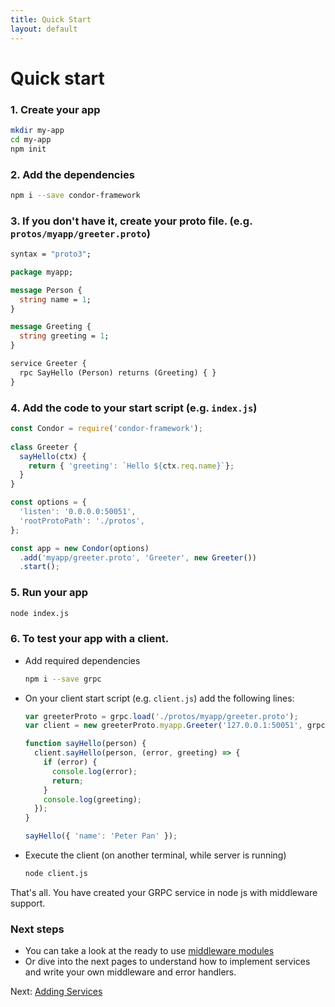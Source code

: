 ```yaml
---
title: Quick Start
layout: default
---
```


# Quick start

### 1. Create your app

```bash
mkdir my-app
cd my-app
npm init
```

### 2. Add the dependencies
  
```bash
npm i --save condor-framework
```

### 3. If you don't have it, create your proto file. (e.g. `protos/myapp/greeter.proto`)

```proto
syntax = "proto3";

package myapp;

message Person {
  string name = 1;
}

message Greeting {
  string greeting = 1;
}

service Greeter {
  rpc SayHello (Person) returns (Greeting) { }
}
```

### 4. Add the code to your start script (e.g. `index.js`)

```js
const Condor = require('condor-framework');
 
class Greeter {
  sayHello(ctx) {
    return { 'greeting': `Hello ${ctx.req.name}`};
  }
}

const options = {
  'listen': '0.0.0.0:50051',
  'rootProtoPath': './protos',
};

const app = new Condor(options)
  .add('myapp/greeter.proto', 'Greeter', new Greeter())
  .start();
```

### 5. Run your app

```bash
node index.js
```

### 6. To test your app with a client. 

  - Add required dependencies
  
    ```bash
    npm i --save grpc
    ```
  
  - On your client start script (e.g. `client.js`) add the following lines:
  
    ```js
    var greeterProto = grpc.load('./protos/myapp/greeter.proto');
    var client = new greeterProto.myapp.Greeter('127.0.0.1:50051', grpc.credentials.createInsecure());
    
    function sayHello(person) {
      client.sayHello(person, (error, greeting) => {
        if (error) {
          console.log(error);
          return;
        }
        console.log(greeting);
      });
    }
    
    sayHello({ 'name': 'Peter Pan' });
    ```
  
  - Execute the client (on another terminal, while server is running)
  
    ```bash
    node client.js
    ```

That's all. You have created your GRPC service in node js with middleware support.

### Next steps

- You can take a look at the ready to use [middleware modules](related-modules-and-middleware) 
- Or dive into the next pages to understand how to implement services and write your own middleware and error handlers.

Next: [Adding Services](adding-services)
